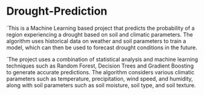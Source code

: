 # Drought-Prediction
`This is a Machine Learning based project that predicts the probability of a region experiencing a drought based on soil and climatic parameters. The algorithm uses historical data on weather and soil parameters to train a model, which can then be used to forecast drought conditions in the future.



`The project uses a combination of statistical analysis and machine learning techniques such as Random Forest, Decision Trees and Gradient Boosting to generate accurate predictions. The algorithm considers various climatic parameters such as temperature, precipitation, wind speed, and humidity, along with soil parameters such as soil moisture, soil type, and soil texture.
